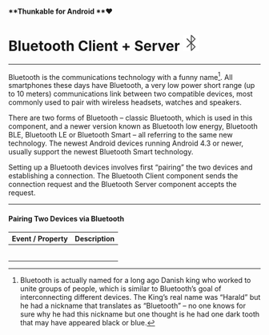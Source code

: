 #### **Thunkable for Android **❤

# Bluetooth Client + Server ![](/assets/bluetooth-icon.png)

---

Bluetooth is the communications technology with a funny name[^1]. All smartphones these days have Bluetooth, a very low power short range \(up to 10 meters\) communications link between two compatible devices, most commonly used to pair with wireless headsets, watches and speakers. 

There are two forms of Bluetooth – classic Bluetooth, which is used in this component, and a newer version known as Bluetooth low energy, Bluetooth BLE, Bluetooth LE or Bluetooth Smart – all referring to the same new technology.  The newest Android devices running Android 4.3 or newer, usually support the newest Bluetooth Smart technology.

Setting up a Bluetooth devices involves first “pairing” the two devices and establishing a connection. The Bluetooth Client component sends the connection request and the Bluetooth Server component accepts the request. 



---

#### Pairing Two Devices via Bluetooth

| Event / Property | Description |
| :--- | :--- |
|  |  |
|  |  |
|  |  |
|  |  |
|  |  |
|  |  |

[^1]: Bluetooth is actually named for a long ago Danish king who worked to unite groups of people, which is similar to Bluetooth’s goal of interconnecting different devices.  The King’s real name was “Harald” but he had a nickname that translates as “Bluetooth” – no one knows for sure why he had this nickname but one thought is he had one dark tooth that may have appeared black or blue. 

